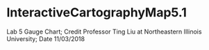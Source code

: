 # InteractiveCartographyMap5.1
Lab 5 Gauge Chart; Credit Professor Ting Liu at Northeastern Illinois University; Date 11/03/2018
